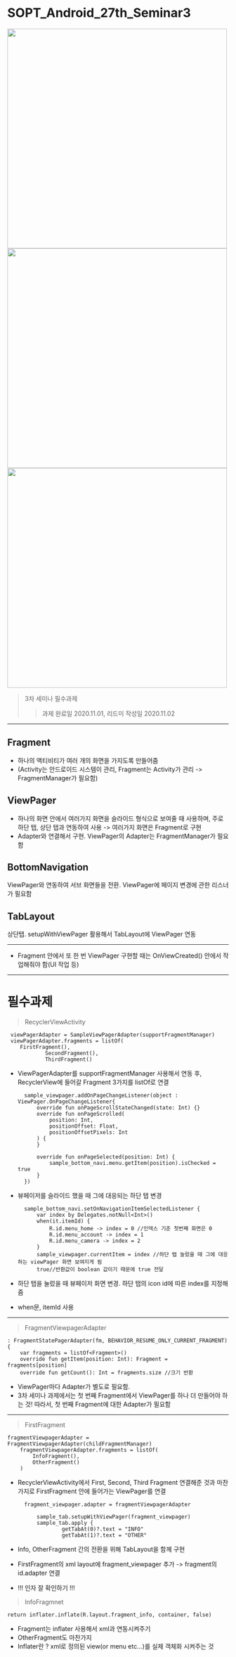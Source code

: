 # SOPT_Android_27th_Seminar3

<div>
	<img src="https://user-images.githubusercontent.com/46614405/97841821-eb17c400-1d29-11eb-8021-c0f2969d40d7.gif", height=500>
	<img src="https://user-images.githubusercontent.com/46614405/97841847-f66aef80-1d29-11eb-9009-882e0f8bd141.gif", height=500>
	<img src="https://user-images.githubusercontent.com/46614405/97841885-071b6580-1d2a-11eb-9e8b-fc99036e23c5.gif", height=500>
</div>

> 3차 세미나 필수과제
>> 과제 완료일 2020.11.01, 리드미 작성일 2020.11.02
------------

## Fragment ##
* 하나의 액티비티가 여러 개의 화면을 가지도록 만들어줌 
* (Activity는 안드로이드 시스템이 관리, Fragment는 Activity가 관리 -> FragmentManager가 필요함)
## ViewPager ##
* 하나의 화면 안에서 여러가지 화면을 슬라이드 형식으로 보여줄 때 사용하며, 주로 하단 탭, 상단 탭과 연동하여 사용 -> 여러가지 화면은 Fragment로 구현
* Adapter와 연결해서 구현. ViewPager의 Adapter는 FragmentManager가 필요함
## BottomNavigation ##
ViewPager와 연동하여 서브 화면들을 전환. ViewPager에 페이지 변경에 관한 리스너가 필요함
## TabLayout ##
상단탭. setupWithViewPager 활용해서 TabLayout에 ViewPager 연동

------------
* Fragment 안에서 또 한 번 ViewPager 구현할 때는 OnViewCreated() 안에서 작업해줘야 함(UI 작업 등)
-----------
# 필수과제 #
> RecyclerViewActivity

	 viewPagerAdapter = SampleViewPagerAdapter(supportFragmentManager)
	 viewPagerAdapter.fragments = listOf(
	 	FirstFragment(),
            	SecondFragment(),
            	ThirdFragment()
		
* ViewPagerAdapter를 supportFragmentManager 사용해서 연동 후, RecyclerView에 들어갈 Fragment 3가지를 listOf로 연결

        sample_viewpager.addOnPageChangeListener(object : ViewPager.OnPageChangeListener{
            override fun onPageScrollStateChanged(state: Int) {}
            override fun onPageScrolled(
                position: Int,
                positionOffset: Float,
                positionOffsetPixels: Int
            ) {
            }

            override fun onPageSelected(position: Int) {
                sample_bottom_navi.menu.getItem(position).isChecked = true
            }
        })

* 뷰페이저를 슬라이드 했을 때 그에 대응되는 하단 탭 변경

        sample_bottom_navi.setOnNavigationItemSelectedListener {
            var index by Delegates.notNull<Int>()
            when(it.itemId) {
                R.id.menu_home -> index = 0 //인덱스 기준 첫번째 화면은 0
                R.id.menu_account -> index = 1
                R.id.menu_camera -> index = 2
            }
            sample_viewpager.currentItem = index //하단 탭 눌렀을 때 그에 대응하는 viewPager 화면 보여지게 됨
            true//반환값이 boolean 값이기 때문에 true 전달
	   
* 하단 탭을 눌렀을 때 뷰페이저 화면 변경. 하단 탭의 icon id에 따른 index를 지정해줌
* when문, itemId 사용

-----------------
> FragmentViewpagerAdapter

 	: FragmentStatePagerAdapter(fm, BEHAVIOR_RESUME_ONLY_CURRENT_FRAGMENT){
    	var fragments = listOf<Fragment>()
    	override fun getItem(position: Int): Fragment = fragments[position]
    	override fun getCount(): Int = fragments.size //크기 반환
	
* ViewPager마다 Adapter가 별도로 필요함. 
* 3차 세미나 과제에서는 첫 번째 Fragment에서 ViewPager를 하나 더 만들어야 하는 것! 따라서, 첫 번째 Fragment에 대한 Adapter가 필요함
---------------------

> FirstFragment

 	fragmentViewpagerAdapter = FragmentViewpagerAdapter(childFragmentManager)
        fragmentViewpagerAdapter.fragments = listOf(
            InfoFragment(),
            OtherFragment()
        )

* RecyclerViewActivity에서 First, Second, Third Fragment 연결해준 것과 마찬가지로 FirstFragment 안에 들어가는 ViewPager를 연결

		fragment_viewpager.adapter = fragmentViewpagerAdapter
	
        	sample_tab.setupWithViewPager(fragment_viewpager)
        	sample_tab.apply {
            		getTabAt(0)?.text = "INFO"
            		getTabAt(1)?.text = "OTHER"
	    
* Info, OtherFragment 간의 전환을 위해 TabLayout을 함께 구현
* FirstFragment의 xml layout에 fragment_viewpager 추가 -> fragment의 id.adapter 연결
* !!! 인자 잘 확인하기 !!!

> InfoFragmnet

	return inflater.inflate(R.layout.fragment_info, container, false)
	
* Fragment는 inflater 사용해서 xml과 연동시켜주기
* OtherFragment도 마찬가지
* Inflater란 ? xml로 정의된 view(or menu etc...)를 실제 객체화 시켜주는 것
